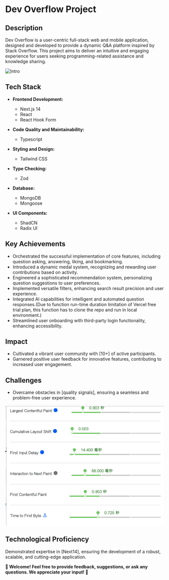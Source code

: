 # Dev Overflow Project

## Description
Dev Overflow is a user-centric full-stack web and mobile application, designed and developed to provide a dynamic Q&A platform inspired by Stack Overflow. This project aims to deliver an intuitive and engaging experience for users seeking programming-related assistance and knowledge sharing.

![Intro](https://github.com/davelin18yufan/stack_overflow-next13/assets/113662980/45abd87d-c3fd-4128-8b7c-6aaced7904e4)

## Tech Stack
- **Frontend Development:**
  - Next.js 14
  - React
  - React Hook Form

- **Code Quality and Maintainability:**
  - Typescript

- **Styling and Design:**
  - Tailwind CSS

- **Type Checking:**
  - Zod

- **Database:**
  - MongoDB
  - Mongoose

- **UI Components:**
  - ShadCN
  - Radix UI

## Key Achievements
- Orchestrated the successful implementation of core features, including question asking, answering, liking, and bookmarking.
- Introduced a dynamic medal system, recognizing and rewarding user contributions based on activity.
- Engineered a sophisticated recommendation system, personalizing question suggestions to user preferences.
- Implemented versatile filters, enhancing search result precision and user experience.
- Integrated AI capabilities for intelligent and automated question responses.(Due to function run-time duration limitation of Vercel free trial plan, this function has to clone the repo and run in local environment.)
- Streamlined user onboarding with third-party login functionality, enhancing accessibility.

## Impact
- Cultivated a vibrant user community with [10+] of active participants.
- Garnered positive user feedback for innovative features, contributing to increased user engagement.

## Challenges
- Overcame obstacles in [quality signals], ensuring a seamless and problem-free user experience.

![WebVitals](/public/webVitals.png)

## Technological Proficiency
Demonstrated expertise in [Next14], ensuring the development of a robust, scalable, and cutting-edge application.

**🚀 Welcome! Feel free to provide feedback, suggestions, or ask any questions. We appreciate your input! 🌟**
